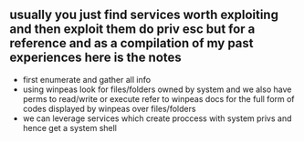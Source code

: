 ## usually you just find services worth exploiting and then exploit them do priv esc but for a reference and as a compilation of my past experiences here is the notes
- first enumerate and gather all info
- using winpeas look for files/folders owned by system and we also have perms to read/write or execute refer to winpeas docs for the full form of codes displayed by winpeas over files/folders
- we can leverage services which create proccess with system privs and hence get a system shell
